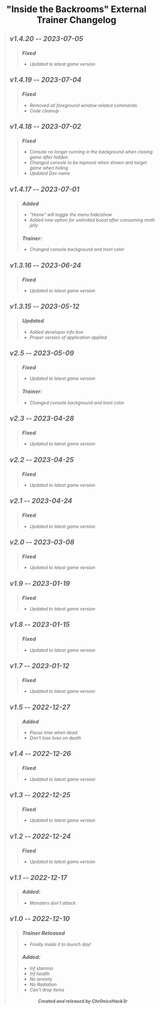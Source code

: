 # <center> "Inside the Backrooms" External Trainer Changelog </center>
>## ***v1.4.20 -- 2023-07-05***
>>### ***Fixed***
>>+ *Updated to latest game version*
>## ***v1.4.19 -- 2023-07-04***
>>### ***Fixed***
>>+ *Removed all foreground window related commands*
>>+ *Code cleanup*
>## ***v1.4.18 -- 2023-07-02***
>>### ***Fixed***
>>+ *Console no longer running in the background when closing game after hidden*
>>+ *Changed console to be topmost when shown and target game when hiding*
>>+ *Updated Dev name*
>## ***v1.4.17 -- 2023-07-01***
>>### ***Added***
>>+ *"Home" will toggle the menu hide/show*
>>+ *Added new option for unlimited boost after consuming moth jelly*
>>### ***Trainer:***
>>+ *Changed console background and trext color*
>## ***v1.3.16 -- 2023-06-24***
>>### ***Fixed***
>>+ *Updated to latest game version*
>## ***v1.3.15 -- 2023-05-12***
>>### ***Updated***
>>+ *Added developer info box*
>>+ *Proper version of application applied*
>## ***v2.5 -- 2023-05-09***
>>### ***Fixed***
>>+ *Updated to latest game version*
>>### ***Trainer:***
>>+ *Changed console background and trext color*
>## ***v2.3 -- 2023-04-28***
>>### ***Fixed***
>>+ *Updated to latest game version*
>## ***v2.2 -- 2023-04-25***
>>### ***Fixed***
>>+ *Updated to latest game version*
>## ***v2.1 -- 2023-04-24***
>>### ***Fixed***
>>+ *Updated to latest game version*
>## ***v2.0 -- 2023-03-08***
>>### ***Fixed***
>>+ *Updated to latest game version*
>## ***v1.9 -- 2023-01-19***
>>### ***Fixed***
>>+ *Updated to latest game version*
>## ***v1.8 -- 2023-01-15***
>>### ***Fixed***
>>+ *Updated to latest game version*
>## ***v1.7 -- 2023-01-12***
>>### ***Fixed***
>>+ *Updated to latest game version*
>## ***v1.5 -- 2022-12-27***
>>### ***Added***
>>+ *Pause time when dead*
>>+ *Don't lose lives on death*
>## ***v1.4 -- 2022-12-26***
>>### ***Fixed***
>>+ *Updated to latest game version*
>## ***v1.3 -- 2022-12-25***
>>### ***Fixed***
>>+ *Updated to latest game version*
>## ***v1.2 -- 2022-12-24***
>>### ***Fixed***
>>+ *Updated to latest game version*
>## ***v1.1 -- 2022-12-17***
>>### ***Added:*** 
>>+ *Monsters don't attack*
>## ***v1.0 -- 2022-12-10***
>>### ***Trainer Released***
>>+ *Finally made it to launch day!*
>>### ***Added:***
>>+ *Inf stamina*<br>
>>+ *Inf health*<br>
>>+ *No anxiety*<br>
>>+ *No Radiation*<br>
>>+ *Can't drop items*
>###### <center> ***Created and released by Chr0nicxHack3r*** </center>
